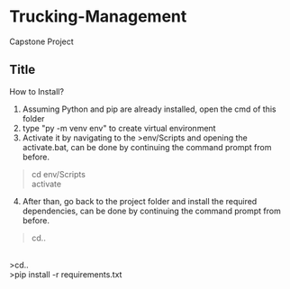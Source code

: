 # Trucking-Management
Capstone Project
## Title
How to Install?

1. Assuming Python and pip are already installed, open the cmd of this folder
2. type "py -m venv env" to create virtual environment
3. Activate it by navigating to the >env/Scripts and opening the activate.bat, can be done by continuing the command prompt from before.
>cd env/Scripts<br>
>activate
4. After than, go back to the project folder and install the required dependencies, can be done by continuing the command prompt from before.
>cd..
<br>
>cd..
<br>
>pip install -r requirements.txt

